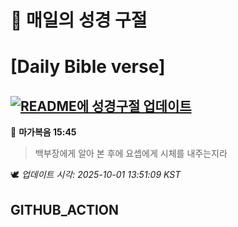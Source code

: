 # 🙏 매일의 성경 구절
# [Daily Bible verse]
## [![README에 성경구절 업데이트](https://github.com/DONGSUKA/first_test/actions/workflows/update-readme-bible.yml/badge.svg)](https://github.com/DONGSUKA/first_test/actions/workflows/update-readme-bible.yml)
<!-- START_BIBLE_VERSE -->
📖 **마가복음 15:45**
> 백부장에게 알아 본 후에 요셉에게 시체를 내주는지라

🕊️ _업데이트 시각: 2025-10-01 13:51:09 KST_
  <!-- END_BIBLE_VERSE -->
## GITHUB_ACTION
